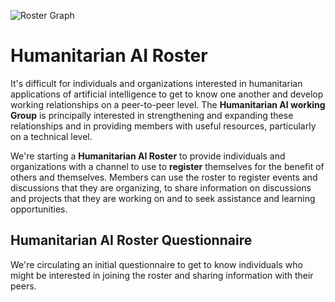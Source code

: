 ![Roster Graph](https://storage.googleapis.com/pgai/Roster_graph.png)

# Humanitarian AI Roster

It's difficult for individuals and organizations interested in humanitarian applications of artificial intelligence to get to know one another and develop working relationships on a peer-to-peer level. The **Humanitarian AI working Group** is principally interested in strengthening and expanding these relationships and in providing members with useful resources, particularly on a technical level.

We're starting a **Humanitarian AI Roster** to provide individuals and organizations with a channel to use to **register** themselves for the benefit of others and themselves. Members can use the roster to register events and discussions that they are organizing, to share information on discussions and projects that they are working on and to seek assistance and learning opportunities.

## Humanitarian AI Roster Questionnaire

We're circulating an initial questionnaire to get to know individuals who might be interested in joining the roster and sharing information with their peers. 
